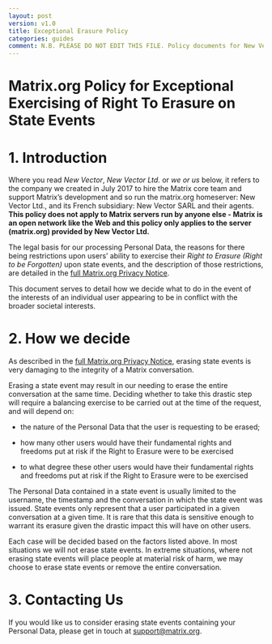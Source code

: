 ```yaml
---
layout: post
version: v1.0
title: Exceptional Erasure Policy
categories: guides
comment: N.B. PLEASE DO NOT EDIT THIS FILE. Policy documents for New Vector are canonically represented in https://github.com/vector-im/policies. Thanks!
---
```

<link href="/docs/css/faq.css" type="text/css" rel="stylesheet" />

# Matrix.org Policy for Exceptional Exercising of Right To Erasure on State Events

# 1. Introduction

Where you read *New Vector*, *New Vector Ltd.* or *we *or* us* below, it refers to the company we created in July 2017 to hire the Matrix core team and support Matrix’s development and so run the matrix.org homeserver: New Vector Ltd., and its French subsidiary: New Vector SARL and their agents. **This policy does not apply to Matrix servers run by anyone else - Matrix is an open network like the Web and this policy only applies to the server (matrix.org) provided by New Vector Ltd.**

The legal basis for our processing Personal Data, the reasons for there being restrictions upon users’ ability to exercise their *Right to Erasure (Right to be Forgotten)* upon state events, and the description of those restrictions, are detailed in the [full Matrix.org Privacy Notice](https://matrix.org/docs/guides/privacy_notice.html).

This document serves to detail how we decide what to do in the event of the interests of an individual user appearing to be in conflict with the broader societal interests.

# 2. How we decide

As described in the [full Matrix.org Privacy Notice](https://matrix.org/docs/guides/privacy_notice.html), erasing state events is very damaging to the integrity of a Matrix conversation.

Erasing a state event may result in our needing to erase the entire conversation at the same time. Deciding whether to take this drastic step will require a balancing exercise to be carried out at the time of the request, and will depend on:

* the nature of the Personal Data that the user is requesting to be erased;

* how many other users would have their fundamental rights and freedoms put at risk if the Right to Erasure were to be exercised

* to what degree these other users would have their fundamental rights and freedoms put at risk if the Right to Erasure were to be exercised

The Personal Data contained in a state event is usually limited to the username, the timestamp and the conversation in which the state event was issued. State events only represent that a user participated in a given conversation at a given time. It is rare that this data is sensitive enough to warrant its erasure given the drastic impact this will have on other users.

Each case will be decided based on the factors listed above. In most situations we will not erase state events. In extreme situations, where not erasing state events will place people at material risk of harm, we may choose to erase state events or remove the entire conversation.

# 3. Contacting Us

If you would like us to consider erasing state events containing your Personal Data, please get in touch at [support@matrix.org](mailto:support@matrix.org).

